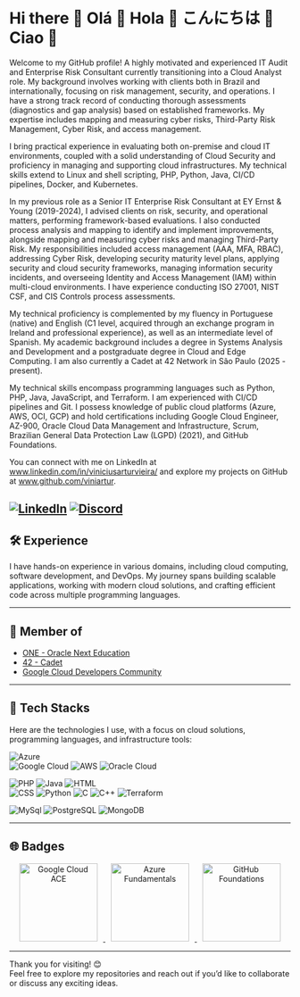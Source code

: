 # Hi there 👋 Olá 👋 Hola 👋 こんにちは 👋 Ciao 👋  
Welcome to my GitHub profile! 
A highly motivated and experienced IT Audit and Enterprise Risk Consultant currently transitioning into a Cloud Analyst role. My background involves working with clients both in Brazil and internationally, focusing on risk management, security, and operations. I have a strong track record of conducting thorough assessments (diagnostics and gap analysis) based on established frameworks. My expertise includes mapping and measuring cyber risks, Third-Party Risk Management, Cyber Risk, and access management.

I bring practical experience in evaluating both on-premise and cloud IT environments, coupled with a solid understanding of Cloud Security and proficiency in managing and supporting cloud infrastructures. My technical skills extend to Linux and shell scripting, PHP, Python, Java, CI/CD pipelines, Docker, and Kubernetes.

In my previous role as a Senior IT Enterprise Risk Consultant at EY Ernst & Young (2019-2024), I advised clients on risk, security, and operational matters, performing framework-based evaluations. I also conducted process analysis and mapping to identify and implement improvements, alongside mapping and measuring cyber risks and managing Third-Party Risk. My responsibilities included access management (AAA, MFA, RBAC), addressing Cyber Risk, developing security maturity level plans, applying security and cloud security frameworks, managing information security incidents, and overseeing Identity and Access Management (IAM) within multi-cloud environments. I have experience conducting ISO 27001, NIST CSF, and CIS Controls process assessments.

My technical proficiency is complemented by my fluency in Portuguese (native) and English (C1 level, acquired through an exchange program in Ireland and professional experience), as well as an intermediate level of Spanish. My academic background includes a degree in Systems Analysis and Development and a postgraduate degree in Cloud and Edge Computing. I am also currently a Cadet at 42 Network in São Paulo (2025 - present).

My technical skills encompass programming languages such as Python, PHP, Java, JavaScript, and Terraform. I am experienced with CI/CD pipelines and Git. I possess knowledge of public cloud platforms (Azure, AWS, OCI, GCP) and hold certifications including Google Cloud Engineer, AZ-900, Oracle Cloud Data Management and Infrastructure, Scrum, Brazilian General Data Protection Law (LGPD) (2021), and GitHub Foundations.

You can connect with me on LinkedIn at www.linkedin.com/in/viniciusarturvieira/ and explore my projects on GitHub at www.github.com/viniartur.

[![LinkedIn](https://img.shields.io/badge/LinkedIn-0A66C2?style=for-the-badge&logo=linkedin&logoColor=white)](https://www.linkedin.com/in/viniciusarturvieira/)
[![Discord](https://img.shields.io/badge/Discord-5865F2?style=for-the-badge&logo=discord&logoColor=white)](https://discord.com/users/vinivarturv)
---

## 🛠 Experience  
I have hands-on experience in various domains, including cloud computing, software development, and DevOps. My journey spans building scalable applications, working with modern cloud solutions, and crafting efficient code across multiple programming languages.  

---

## 🌟 Member of  
- [ONE - Oracle Next Education](https://www.oracle.com/br/education/oracle-next-education/)  
- [42 - Cadet](https://www.42network.org/)  
- [Google Cloud Developers Community](https://www.cloudskillsboost.google/public_profiles/1749ec2f-f110-4977-a7ad-31db308a2c0f)  

---

## 🚀 Tech Stacks  
Here are the technologies I use, with a focus on cloud solutions, programming languages, and infrastructure tools:  

![Azure](https://img.shields.io/badge/Azure-0078D4?style=for-the-badge&logo=microsoftazure&logoColor=white)  
![Google Cloud](https://img.shields.io/badge/Google%20Cloud-4285F4?style=for-the-badge&logo=googlecloud&logoColor=white)
![AWS](https://img.shields.io/badge/Amazon%20AWS-232F3E?style=for-the-badge&logo=amazonaws&logoColor=white)
![Oracle Cloud](https://img.shields.io/badge/Oracle%20Cloud-F80000?style=for-the-badge&logo=oracle&logoColor=white) 

![PHP](https://img.shields.io/badge/PHP-777BB4?style=for-the-badge&logo=php&logoColor=white)  ![Java](https://img.shields.io/badge/Java-007396?style=for-the-badge&logo=java&logoColor=white)  ![HTML](https://img.shields.io/badge/HTML-E34F26?style=for-the-badge&logo=html5&logoColor=white)  
![CSS](https://img.shields.io/badge/CSS-1572B6?style=for-the-badge&logo=css3&logoColor=white)  ![Python](https://img.shields.io/badge/Python-3776AB?style=for-the-badge&logo=python&logoColor=white)  ![C](https://img.shields.io/badge/C-A8B9CC?style=for-the-badge&logo=c&logoColor=white)  ![C++](https://img.shields.io/badge/C++-00599C?style=for-the-badge&logo=cplusplus&logoColor=white) ![Terraform](https://img.shields.io/badge/Terraform-623CE4?style=for-the-badge&logo=terraform&logoColor=white) 

![MySql](https://img.shields.io/badge/MySQL-4479A1?style=for-the-badge&logo=mysql&logoColor=white) ![PostgreSQL](https://img.shields.io/badge/PostgreSQL-4169E1?style=for-the-badge&logo=postgresql&logoColor=white) ![MongoDB](https://img.shields.io/badge/MongoDB-47A248?style=for-the-badge&logo=mongodb&logoColor=white)

---
## 🌐 Badges 

<p align="center">
  <a href="https://www.credly.com/badges/7975edff-156c-4d38-9882-5a2491892fbc/public_url">
    <img src="https://images.credly.com/size/340x340/images/08096465-cbfc-4c3e-93e5-93c5aa61f23e/image.png" width="140" alt="Google Cloud ACE" style="margin: 0 10px;"/>
  </a>
  <a href="https://www.credly.com/badges/f988abee-1898-43ee-b068-78f8824f8e8e/public_url">
    <img src="https://images.credly.com/size/340x340/images/be8fcaeb-c769-4858-b567-ffaaa73ce8cf/image.png" width="140" alt="Azure Fundamentals" style="margin: 0 10px;"/>
  </a>
  <a href="https://www.credly.com/badges/024d0122-724d-4c5a-bd83-cfe3c4b7a073/public_url">
    <img src="https://images.credly.com/size/340x340/images/024d0122-724d-4c5a-bd83-cfe3c4b7a073/image.png" width="140" alt="GitHub Foundations" style="margin: 0 10px;"/>
  </a>
</p>

---

Thank you for visiting! 😊  
Feel free to explore my repositories and reach out if you’d like to collaborate or discuss any exciting ideas.

